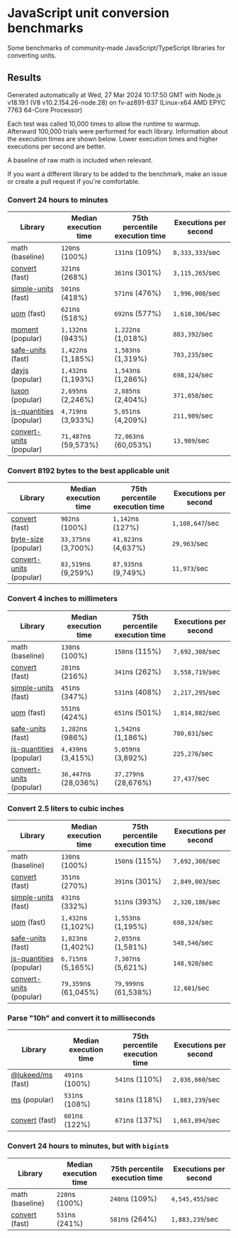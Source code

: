 # JavaScript unit conversion benchmarks

Some benchmarks of community-made JavaScript/TypeScript libraries for converting units.

## Results

<!-- beginblock(results) -->

Generated automatically at Wed, 27 Mar 2024 10:17:50 GMT with Node.js v18.19.1 (V8 v10.2.154.26-node.28) on fv-az891-837 (Linux-x64 AMD EPYC 7763 64-Core Processor)

Each test was called 10,000 times to allow the runtime to warmup.
Afterward 100,000 trials were performed for each library.
Information about the execution times are shown below.
Lower execution times and higher executions per second are better.

A baseline of raw math is included when relevant.

If you want a different library to be added to the benchmark, make an issue or create a pull request if you're comfortable.

### Convert 24 hours to minutes

| Library                                                            | Median execution time | 75th percentile execution time | Executions per second |
| ------------------------------------------------------------------ | --------------------- | ------------------------------ | --------------------- |
| math (baseline)                                                    | `120`ns (100%)        | `131`ns (109%)                 | `8,333,333`/sec       |
| [convert](https://npmjs.com/package/convert) (fast)                | `321`ns (268%)        | `361`ns (301%)                 | `3,115,265`/sec       |
| [simple-units](https://npmjs.com/package/simple-units) (fast)      | `501`ns (418%)        | `571`ns (476%)                 | `1,996,008`/sec       |
| [uom](https://npmjs.com/package/uom) (fast)                        | `621`ns (518%)        | `692`ns (577%)                 | `1,610,306`/sec       |
| [moment](https://npmjs.com/package/moment) (popular)               | `1,132`ns (943%)      | `1,222`ns (1,018%)             | `883,392`/sec         |
| [safe-units](https://npmjs.com/package/safe-units) (fast)          | `1,422`ns (1,185%)    | `1,583`ns (1,319%)             | `703,235`/sec         |
| [dayjs](https://npmjs.com/package/dayjs) (popular)                 | `1,432`ns (1,193%)    | `1,543`ns (1,286%)             | `698,324`/sec         |
| [luxon](https://npmjs.com/package/luxon) (popular)                 | `2,695`ns (2,246%)    | `2,885`ns (2,404%)             | `371,058`/sec         |
| [js-quantities](https://npmjs.com/package/js-quantities) (popular) | `4,719`ns (3,933%)    | `5,051`ns (4,209%)             | `211,909`/sec         |
| [convert-units](https://npmjs.com/package/convert-units) (popular) | `71,487`ns (59,573%)  | `72,063`ns (60,053%)           | `13,989`/sec          |

### Convert 8192 bytes to the best applicable unit

| Library                                                            | Median execution time | 75th percentile execution time | Executions per second |
| ------------------------------------------------------------------ | --------------------- | ------------------------------ | --------------------- |
| [convert](https://npmjs.com/package/convert) (fast)                | `902`ns (100%)        | `1,142`ns (127%)               | `1,108,647`/sec       |
| [byte-size](https://npmjs.com/package/byte-size) (popular)         | `33,375`ns (3,700%)   | `41,823`ns (4,637%)            | `29,963`/sec          |
| [convert-units](https://npmjs.com/package/convert-units) (popular) | `83,519`ns (9,259%)   | `87,935`ns (9,749%)            | `11,973`/sec          |

### Convert 4 inches to millimeters

| Library                                                            | Median execution time | 75th percentile execution time | Executions per second |
| ------------------------------------------------------------------ | --------------------- | ------------------------------ | --------------------- |
| math (baseline)                                                    | `130`ns (100%)        | `150`ns (115%)                 | `7,692,308`/sec       |
| [convert](https://npmjs.com/package/convert) (fast)                | `281`ns (216%)        | `341`ns (262%)                 | `3,558,719`/sec       |
| [simple-units](https://npmjs.com/package/simple-units) (fast)      | `451`ns (347%)        | `531`ns (408%)                 | `2,217,295`/sec       |
| [uom](https://npmjs.com/package/uom) (fast)                        | `551`ns (424%)        | `651`ns (501%)                 | `1,814,882`/sec       |
| [safe-units](https://npmjs.com/package/safe-units) (fast)          | `1,282`ns (986%)      | `1,542`ns (1,186%)             | `780,031`/sec         |
| [js-quantities](https://npmjs.com/package/js-quantities) (popular) | `4,439`ns (3,415%)    | `5,059`ns (3,892%)             | `225,276`/sec         |
| [convert-units](https://npmjs.com/package/convert-units) (popular) | `36,447`ns (28,036%)  | `37,279`ns (28,676%)           | `27,437`/sec          |

### Convert 2.5 liters to cubic inches

| Library                                                            | Median execution time | 75th percentile execution time | Executions per second |
| ------------------------------------------------------------------ | --------------------- | ------------------------------ | --------------------- |
| math (baseline)                                                    | `130`ns (100%)        | `150`ns (115%)                 | `7,692,308`/sec       |
| [convert](https://npmjs.com/package/convert) (fast)                | `351`ns (270%)        | `391`ns (301%)                 | `2,849,003`/sec       |
| [simple-units](https://npmjs.com/package/simple-units) (fast)      | `431`ns (332%)        | `511`ns (393%)                 | `2,320,186`/sec       |
| [uom](https://npmjs.com/package/uom) (fast)                        | `1,432`ns (1,102%)    | `1,553`ns (1,195%)             | `698,324`/sec         |
| [safe-units](https://npmjs.com/package/safe-units) (fast)          | `1,823`ns (1,402%)    | `2,055`ns (1,581%)             | `548,546`/sec         |
| [js-quantities](https://npmjs.com/package/js-quantities) (popular) | `6,715`ns (5,165%)    | `7,307`ns (5,621%)             | `148,920`/sec         |
| [convert-units](https://npmjs.com/package/convert-units) (popular) | `79,359`ns (61,045%)  | `79,999`ns (61,538%)           | `12,601`/sec          |

### Parse "10h" and convert it to milliseconds

| Library                                                   | Median execution time | 75th percentile execution time | Executions per second |
| --------------------------------------------------------- | --------------------- | ------------------------------ | --------------------- |
| [@lukeed/ms](https://npmjs.com/package/@lukeed/ms) (fast) | `491`ns (100%)        | `541`ns (110%)                 | `2,036,660`/sec       |
| [ms](https://npmjs.com/package/ms) (popular)              | `531`ns (108%)        | `581`ns (118%)                 | `1,883,239`/sec       |
| [convert](https://npmjs.com/package/convert) (fast)       | `601`ns (122%)        | `671`ns (137%)                 | `1,663,894`/sec       |

### Convert 24 hours to minutes, but with `bigint`s

| Library                                             | Median execution time | 75th percentile execution time | Executions per second |
| --------------------------------------------------- | --------------------- | ------------------------------ | --------------------- |
| math (baseline)                                     | `220`ns (100%)        | `240`ns (109%)                 | `4,545,455`/sec       |
| [convert](https://npmjs.com/package/convert) (fast) | `531`ns (241%)        | `581`ns (264%)                 | `1,883,239`/sec       |

<!-- endblock(results) -->
